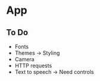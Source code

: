# App

## To Do

* Fonts
* Themes -> Styling
* Camera
* HTTP requests
* Text to speech -> Need controls